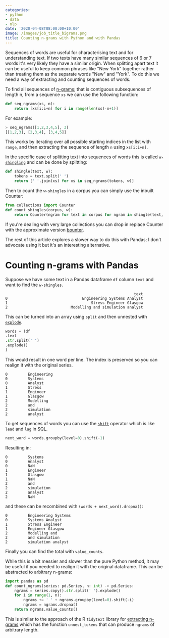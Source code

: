 ```yaml
---
categories:
- python
- data
- nlp
date: '2020-04-08T08:00:00+10:00'
image: /images/job_title_bigrams.png
title: Counting n-grams with Python and with Pandas
---
```


Sequences of words are useful for characterising text and for understanding text.
If two texts have many similar sequences of 6 or 7 words it's very likely they have a similar origin.
When splitting apart text it can be useful to keep common phrases like "New York" together rather than treating them as the separate words "New" and "York".
To do this we need a way of extracting and counting sequences of words.

To find all sequences of [n-grams](https://en.wikipedia.org/wiki/N-gram); that is contiguous subsequences of length n, from a sequence `xs` we can use the following function:

```python
def seq_ngrams(xs, n):
    return [xs[i:i+n] for i in range(len(xs)-n+1)]
```

For example:

```python
> seq_ngrams([1,2,3,4,5], 3)
[[1,2,3], [2,3,4], [3,4,5]]
```

This works by iterating over all possible starting indices in the list with `range`, and then extracting the sequence of length `n` using `xs[i:i+n]`.

In the specific case of splitting text into sequences of words this is called [`w-shingling`](https://en.wikipedia.org/wiki/W-shingling) and can be done by splitting:

```python
def shingle(text, w):
    tokens = text.split(' ')
    return [' '.join(xs) for xs in seq_ngrams(tokens, w)]
```

Then to count the `w-shingles` in a corpus you can simply use the inbuilt Counter:

```python
from collections import Counter
def count_shingles(corpus, w):
    return Counter(ngram for text in corpus for ngram in shingle(text, w))
```

If you're dealing with very large collections you can drop in replace Counter with the approximate version [bounter](https://github.com/RaRe-Technologies/bounter).

The rest of this article explores a slower way to do this with Pandas; I don't advocate using it but it's an interesting alternative.

# Counting n-grams with Pandas

Suppose we have some text in a Pandas dataframe `df` column `text` and want to find the `w-shingles`.

```
                                                         text
0                                 Engineering Systems Analyst
1                                     Stress Engineer Glasgow
2                            Modelling and simulation analyst
```

This can be turned into an array using `split` and then unnested with [`explode`](https://pandas.pydata.org/pandas-docs/stable/reference/api/pandas.Series.explode.html#pandas.Series.explode).

```python
words = (df
.text
.str.split(' ')
.explode()
)
```

This would result in one word per line.
The index is preserved so you can realign it with the original series.

```
0         Engineering 
0         Systems
0         Analyst
1         Stress
1         Engineer
1         Glasgow
2         Modelling
2         and
2         simulation
2         analyst
```

To get sequences of words you can use the [`shift`](https://pandas.pydata.org/pandas-docs/stable/reference/api/pandas.Series.shift.html) operator which is like `lead` and `lag` in SQL.

```python
next_word = words.groupby(level=0).shift(-1)
```

Resulting in:

```
0         Systems
0         Analyst
0         NaN 
1         Engineer
1         Glasgow
1         NaN
2         and
2         simulation
2         analyst
2         NaN
```

and these can be recombined with `(words + next_word).dropna()`:

```
0         Engineering Systems
0         Systems Analyst
1         Stress Engineer
1         Engineer Glasgow
2         Modelling and
2         and simulation
2         simulation analyst
```

Finally you can find the total with `value_counts`.

While this is a bit messier and slower than the pure Python method, it may be useful if you needed to realign it with the original dataframe.
This can be abstracted to arbitrary n-grams:

```python
import pandas as pd
def count_ngrams(series: pd.Series, n: int) -> pd.Series:
    ngrams = series.copy().str.split(' ').explode()
    for i in range(1, n):
        ngrams += ' ' + ngrams.groupby(level=0).shift(-i)
        ngrams = ngrams.dropna()
    return ngrams.value_counts()    
```

This is similar to the approach of the R `tidytext` library for [extracting n-grams](https://www.tidytextmining.com/ngrams.html) which has the function `unnest_tokens` that can produce `ngrams` of arbitrary length.